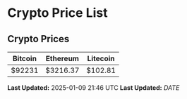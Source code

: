 # Crypto Price List

## Crypto Prices
| Bitcoin | Ethereum | Litecoin |
| ------- | -------- | -------- |
| $92231 | $3216.37 | $102.81 |
**Last Updated:** 2025-01-09 21:46 UTC
**Last Updated:** $DATE$
